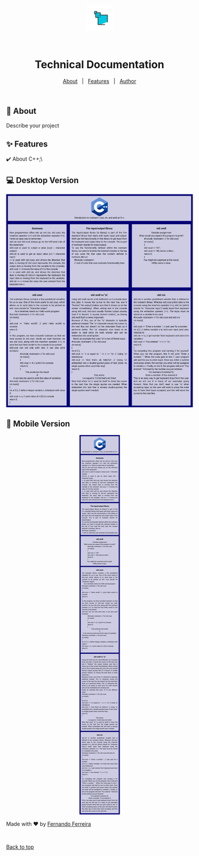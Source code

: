 <div align="center" id="top"> 
  <img src="./assets/Screenshot_2020-08-28 Front-end Alura - Cursos online de tecnologia.png" alt="Responsive Web Design" />

  &#xa0;

  <!-- <a href="https://responsivewebdesign.netlify.app">Demo</a> -->
</div>

<h1 align="center">Technical Documentation</h1>




<p align="center">
  <a href="#dart-about">About</a> &#xa0; | &#xa0; 
  <a href="#sparkles-features">Features</a> &#xa0; | &#xa0;
  <a href="https://github.com/fernando-ff" target="_blank">Author</a>
</p>

<br>

## :dart: About ##

Describe your project

## :sparkles: Features ##

:heavy_check_mark: About C++;\

## :computer: Desktop Version ##

<img src="./assets/Screenshot_2020-09-03 Document.png">


## :iphone: Mobile Version ##

<div align="center">
<img  src="./assets/Screenshot_2020-09-03 Document(1).png">
</div>

Made with :heart: by <a href="https://github.com/fernando-ff" target="_blank">Fernando Ferreira</a>

&#xa0;

<a href="#top">Back to top</a>
